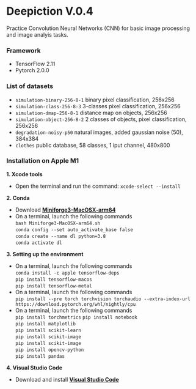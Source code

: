 # Deepiction V.0.4

Practice Convolution Neural Networks (CNN) for basic image processing and image analyis tasks.

### **Framework**
- TensorFlow 2.11
- Pytorch 2.0.0

### **List of datasets**
- ```simulation-binary-256-8-1``` binary pixel classification, 256x256
- ```simulation-class-256-8-3``` 3-classes pixel classification, 256x256
- ```simulation-dmap-256-8-1``` distance map on objects, 256x256
- ```simulation-object-256-8-2``` 2 classes of objects, pixel classification, 256x256
- ```degradation-noisy-p50``` natural images, added gaussian noise (50), 384x384
- ```clothes``` public database, 58 classes, 1 iput channel, 480x800

### **Installation on Apple M1**
**1. Xcode tools**
-   Open the terminal and run the command: ```xcode-select --install```

**2. Conda**
- Download **[Miniforge3-MacOSX-arm64](https://github.com/conda-forge/miniforge)**
- On a terminal, launch the following commands \
```bash Miniforge3-MacOSX-arm64.sh```\
```conda config --set auto_activate_base false```\
```conda create --name dl python=3.8```\
```conda activate dl```

**3. Setting up the environment**
- On a terminal, launch the following commands \
```conda install -c apple tensorflow-deps```\
```pip install tensorflow-macos```\
```pip install tensorflow-metal```
- On a terminal, launch the following commands \
```pip install --pre torch torchvision torchaudio --extra-index-url https://download.pytorch.org/whl/nightly/cpu```
- On a terminal, launch the following commands \
```pip install torchmetrics```
```pip install notebook```\
```pip install matplotlib```\
```pip install scikit-learn```\
```pip install scikit-image```\
```pip install scikit-image```\
```pip install opencv-python```\
```pip install pandas```

**4. Visual Studio Code**
- Download and install **[Visual Studio Code](https://code.visualstudio.com)**



